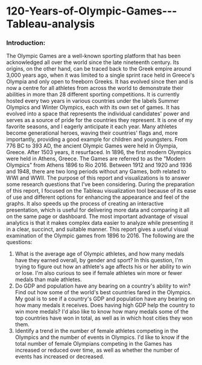 # 120-Years-of-Olympic-Games---Tableau-analysis

### Introduction:
The Olympic Games are a well-known sporting platform that has been acknowledged all over the world since the late nineteenth century. Its origins, on the other hand, can be traced back to the Greek empire around 3,000 years ago, when it was limited to a single sprint race held in Greece's Olympia and only open to freeborn Greeks. It has evolved since then and is now a centre for all athletes from across the world to demonstrate their abilities in more than 28 different sporting competitions. It is currently hosted every two years in various countries under the labels Summer Olympics and Winter Olympics, each with its own set of games. It has evolved into a space that represents the individual candidates' power and serves as a source of pride for the countries they represent. It is one of my favorite seasons, and I eagerly anticipate it each year. Many athletes become generational heroes, waving their countries' flags and, more importantly, providing a good example for children and youngsters. From 776 BC to 393 AD, the ancient Olympic Games were held in Olympia, Greece. After 1503 years, it resurfaced. In 1896, the first modern Olympics were held in Athens, Greece. The Games are referred to as the "Modern Olympics" from Athens 1896 to Rio 2016. Between 1912 and 1920 and 1936 and 1948, there are two long periods without any Games, both related to WWI and WWII. The purpose of this report and visualizations is to answer some research questions that I've been considering. During the preparation of this report, I focused on the Tableau visualization tool because of its ease of use and different options for enhancing the appearance and feel of the graphs. It also speeds up the process of creating an interactive presentation, which is useful for delivering more data and comparing it all on the same page or dashboard. The most important advantage of visual analytics is that it makes complex data easier to analyze while presenting it in a clear, succinct, and suitable manner. This report gives a useful visual examination of the Olympic games from 1896 to 2016. The following are the questions:
1. What is the average age of Olympic athletes, and how many medals have they earned overall, by gender and sport? In this question, I'm trying to figure out how an        athlete's age affects his or her ability to win or lose. I'm also curious to see if female athletes win more or fewer medals than male athletes.
2. Do GDP and population have any bearing on a country's ability to win? Find out how some of the world's best countries fared in the Olympics. My goal is to see if a      country's GDP and population have any bearing on how many medals it receives. Does having high GDP help the country to win more medals? I'd also like to know how 
   many medals some of the top countries have won in total, as well as in which host cities they won them.
3. Identify a trend in the number of female athletes competing in the Olympics and the 
   number of events in Olympics. I'd like to know if the total number of female Olympians competing in the Games has increased or reduced over time, as well as whether      the number of events has increased or decreased.
